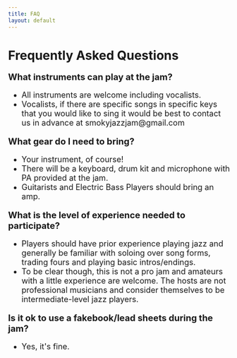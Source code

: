 ```yaml
---
title: FAQ
layout: default
---
```

<style>
.faq-content {
  max-width: 800px;
  margin: 0 auto;
}
.faq-question {
  font-size: 20px;
  margin-top: 20px;
  margin-bottom: 10px;
}
.faq-answer {
  font-size: 18px;
  margin-bottom: 15px;
}
</style>

<div class="faq-content">
  <h1><strong>Frequently Asked Questions</strong></h1>

  <h3 class="faq-question"><strong>What instruments can play at the jam?</strong></h3>
  <ul class="faq-answer">
    <li>All instruments are welcome including vocalists.</li>
    <li>Vocalists, if there are specific songs in specific keys that you would like to sing it would be best to contact us in advance at smokyjazzjam@gmail.com</li>
  </ul>

  <h3 class="faq-question"><strong>What gear do I need to bring?</strong></h3>
  <ul class="faq-answer">
    <li>Your instrument, of course!</li>
    <li>There will be a keyboard, drum kit and microphone with PA provided at the jam.</li>
    <li>Guitarists and Electric Bass Players should bring an amp.</li>
  </ul>

  <h3 class="faq-question"><strong>What is the level of experience needed to participate?</strong></h3>
  <ul class="faq-answer">
    <li> Players should have prior experience playing jazz and generally be familiar with soloing over song forms, trading fours and playing basic intros/endings.</li> 
    <li> To be clear though, this is not a pro jam and amateurs with a little experience are welcome. The hosts are not professional musicians and consider themselves to be intermediate-level jazz players.</li>
  </ul>

  <h3 class="faq-question"><strong>Is it ok to use a fakebook/lead sheets during the jam?</strong></h3>
  <ul class="faq-answer">
    <li>Yes, it's fine.</li>
  </ul>
</div>
